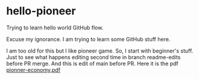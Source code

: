 # hello-pioneer
Trying to learn hello world GitHub flow.

Excuse my ignorance. I am trying to learn some GitHub stuff here.

I am too old for this but I like pioneer game. So, I start with beginner's stuff.
Just to see what happens editing second time in branch readme-edits before PR merge.
And this is edit of main before PR.
Here it is the pdf [pionner-economy.pdf](https://github.com/jimishol/hello-pioneer/files/7025604/pionner-economy.pdf)
